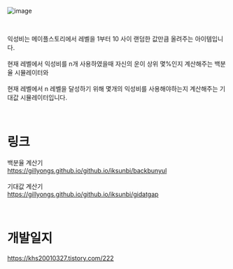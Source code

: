 ![image](https://github.com/gillyongs/github.io/assets/101636590/48bdeab2-b24e-4c23-8fde-d585f845b6bf)

<br>

익성비는 메이플스토리에서 레벨을 1부터 10 사이 랜덤한 값만큼 올려주는 아이템입니다. <br><br>
현재 레벨에서 익성비를 n개 사용하였을때 자신의 운이 상위 몇%인지 계산해주는 백분율 시뮬레이터와 <br><br>
현재 레벨에서 n 레벨을 달성하기 위해 몇개의 익성비를 사용해야하는지 계산해주는 기대값 시뮬레이터입니다.<br>


<br>

# 링크

백분율 계산기 <br>
https://gillyongs.github.io/github.io/iksunbi/backbunyul <br> <br>
기대값 계산기 <br>
https://gillyongs.github.io/github.io/iksunbi/gidatgap <br>

<br>

# 개발일지

https://khs20010327.tistory.com/222
